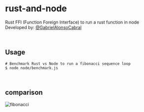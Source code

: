 # rust-and-node
  Rust FFI (Function Foreign Interface) to run a rust function in node
  Developed by: <a href="https://www.github.com/gabrielAlonsoCabral">@GabrielAlonsoCabral</a>
  
<br/>

## Usage

```
# Benchmark Rust vs Node to run a fibonacci sequence loop 
$ node node/benchmark.js
```

<br/>

## comparison

![fibonacci](https://user-images.githubusercontent.com/77025415/221305232-14063231-a4e2-4afa-9b75-efa3a3481b4b.png)

